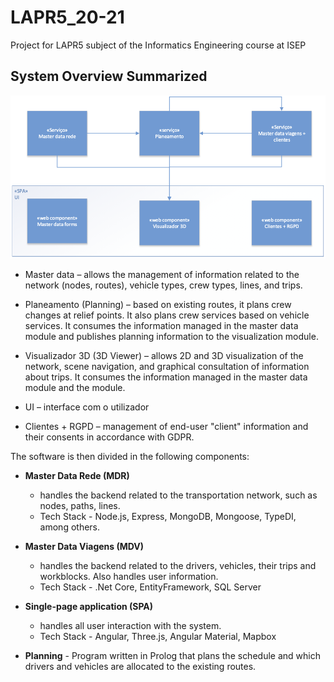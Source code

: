 # LAPR5_20-21
Project for LAPR5 subject of the Informatics Engineering course at ISEP

## System Overview Summarized

![SystemOverview](./images/visaogeralsistema_enunciado.png)


- Master data –  allows the management of information related to the network (nodes, routes), vehicle types, crew types, lines, and trips.

- Planeamento (Planning) – based on existing routes, it plans crew changes at relief points. It also plans crew services based on vehicle services. It consumes the information managed in the master data module and publishes planning information to the visualization module.

- Visualizador 3D (3D Viewer) –  allows 2D and 3D visualization of the network, scene navigation, and graphical consultation of information about trips. It consumes the information managed in the master data module and the module.

- UI – interface com o utilizador

- Clientes + RGPD – management of end-user "client" information and their consents in accordance with GDPR.

The software is then divided in the following components:

- **Master Data Rede (MDR)** 
  -  handles the backend related to the transportation network, such as nodes, paths, lines.
  -  Tech Stack - Node.js, Express, MongoDB, Mongoose, TypeDI, among others.


- **Master Data Viagens (MDV)**
  -  handles the backend related to the drivers, vehicles, their trips and workblocks. Also handles user information.
  -  Tech Stack - .Net Core, EntityFramework, SQL Server

- **Single-page application (SPA)**
    - handles all user interaction with the system.
    - Tech Stack - Angular, Three.js, Angular Material, Mapbox 

- **Planning** - Program written in Prolog that plans the schedule and which drivers and vehicles are allocated to the existing routes.